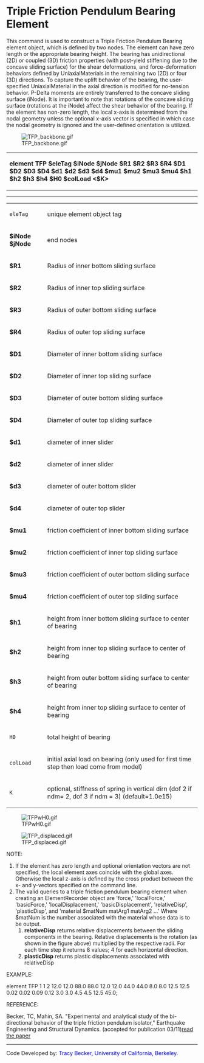 # Triple Friction Pendulum Bearing Element

<p>This command is used to construct a Triple Friction Pendulum Bearing
element object, which is defined by two nodes. The element can have zero
length or the appropriate bearing height. The bearing has unidirectional
(2D) or coupled (3D) friction properties (with post-yield stiffening due
to the concave sliding surface) for the shear deformations, and
force-deformation behaviors defined by UniaxialMaterials in the
remaining two (2D) or four (3D) directions. To capture the uplift
behavior of the bearing, the user-specified UniaxialMaterial in the
axial direction is modified for no-tension behavior. P-Delta moments are
entirely transferred to the concave sliding surface (iNode). It is
important to note that rotations of the concave sliding surface
(rotations at the iNode) affect the shear behavior of the bearing. If
the element has non-zero length, the local x-axis is determined from the
nodal geometry unless the optional x-axis vector is specified in which
case the nodal geometry is ignored and the user-defined orientation is
utilized.</p>
<figure>
<img src="/OpenSeesRT/contrib/static/TFP_backbone.gif" title="TFP_backbone.gif"
alt="TFP_backbone.gif" />
<figcaption aria-hidden="true">TFP_backbone.gif</figcaption>
</figure>
<table>
<tbody>
<tr class="odd">
<td><p><strong>element TFP $eleTag $iNode $jNode $R1 $R2 $R3 $R4 $D1 $D2
$D3 $D4 $d1 $d2 $d3 $d4 $mu1 $mu2 $mu3 $mu4 $h1 $h2 $h3 $h4 $H0 $colLoad
&lt;$K&gt;</strong></p></td>
</tr>
</tbody>
</table>
<hr />
<table>
<tbody>
<tr class="odd">
<td><code class="parameter-table-variable">eleTag</code></td>
<td><p>unique element object tag</p></td>
</tr>
<tr class="even">
<td><p><strong>$iNode $jNode</strong></p></td>
<td><p>end nodes</p></td>
</tr>
<tr class="odd">
<td><p><strong>$R1</strong></p></td>
<td><p>Radius of inner bottom sliding surface</p></td>
</tr>
<tr class="even">
<td><p><strong>$R2</strong></p></td>
<td><p>Radius of inner top sliding surface</p></td>
</tr>
<tr class="odd">
<td><p><strong>$R3</strong></p></td>
<td><p>Radius of outer bottom sliding surface</p></td>
</tr>
<tr class="even">
<td><p><strong>$R4</strong></p></td>
<td><p>Radius of outer top sliding surface</p></td>
</tr>
<tr class="odd">
<td><p><strong>$D1</strong></p></td>
<td><p>Diameter of inner bottom sliding surface</p></td>
</tr>
<tr class="even">
<td><p><strong>$D2</strong></p></td>
<td><p>Diameter of inner top sliding surface</p></td>
</tr>
<tr class="odd">
<td><p><strong>$D3</strong></p></td>
<td><p>Diameter of outer bottom sliding surface</p></td>
</tr>
<tr class="even">
<td><p><strong>$D4</strong></p></td>
<td><p>Diameter of outer top sliding surface</p></td>
</tr>
<tr class="odd">
<td><p><strong>$d1</strong></p></td>
<td><p>diameter of inner slider</p></td>
</tr>
<tr class="even">
<td><p><strong>$d2</strong></p></td>
<td><p>diameter of inner slider</p></td>
</tr>
<tr class="odd">
<td><p><strong>$d3</strong></p></td>
<td><p>diameter of outer bottom slider</p></td>
</tr>
<tr class="even">
<td><p><strong>$d4</strong></p></td>
<td><p>diameter of outer top slider</p></td>
</tr>
<tr class="odd">
<td><p><strong>$mu1</strong></p></td>
<td><p>friction coefficient of inner bottom sliding surface</p></td>
</tr>
<tr class="even">
<td><p><strong>$mu2</strong></p></td>
<td><p>friction coefficient of inner top sliding surface</p></td>
</tr>
<tr class="odd">
<td><p><strong>$mu3</strong></p></td>
<td><p>friction coefficient of outer bottom sliding surface</p></td>
</tr>
<tr class="even">
<td><p><strong>$mu4</strong></p></td>
<td><p>friction coefficient of outer top sliding surface</p></td>
</tr>
<tr class="odd">
<td><p><strong>$h1</strong></p></td>
<td><p>height from inner bottom sliding surface to center of
bearing</p></td>
</tr>
<tr class="even">
<td><p><strong>$h2</strong></p></td>
<td><p>height from inner top sliding surface to center of
bearing</p></td>
</tr>
<tr class="odd">
<td><p><strong>$h3</strong></p></td>
<td><p>height from outer bottom sliding surface to center of
bearing</p></td>
</tr>
<tr class="even">
<td><p><strong>$h4</strong></p></td>
<td><p>height from inner top sliding surface to center of
bearing</p></td>
</tr>
<tr class="odd">
<td><code class="parameter-table-variable">H0</code></td>
<td><p>total height of bearing</p></td>
</tr>
<tr class="even">
<td><code class="parameter-table-variable">colLoad</code></td>
<td><p>initial axial load on bearing (only used for first time step then
load come from model)</p></td>
</tr>
<tr class="odd">
<td><code class="parameter-table-variable">K</code></td>
<td><p>optional, stiffness of spring in vertical dirn (dof 2 if ndm= 2,
dof 3 if ndm = 3) (default=1.0e15)</p></td>
</tr>
</tbody>
</table>
<figure>
<img src="/OpenSeesRT/contrib/static/TFPwH0.gif" title="TFPwH0.gif" alt="TFPwH0.gif" />
<figcaption aria-hidden="true">TFPwH0.gif</figcaption>
</figure>
<figure>
<img src="/OpenSeesRT/contrib/static/TFP_displaced.gif" title="TFP_displaced.gif"
alt="TFP_displaced.gif" />
<figcaption aria-hidden="true">TFP_displaced.gif</figcaption>
</figure>
<p>NOTE:</p>
<ol>
<li>If the element has zero length and optional orientation vectors are
not specified, the local element axes coincide with the global axes.
Otherwise the local z-axis is defined by the cross product between the
x- and y-vectors specified on the command line.</li>
<li>The valid queries to a triple friction pendulum bearing element when
creating an ElementRecorder object are 'force,' 'localForce,'
'basicForce,' 'localDisplacement,' 'basicDisplacement', 'relativeDisp',
'plasticDisp', and 'material $matNum matArg1 matArg2 ...' Where $matNum
is the number associated with the material whose data is to be output.
<ol>
<li><strong>relativeDisp</strong> returns relative displacements between
the sliding components in the bearing. Relative displacements is the
rotation (as shown in the figure above) multiplied by the respective
radii. For each time step it returns 8 values; 4 for each horizontal
direction.</li>
<li><strong>plasticDisp</strong> returns plastic displacements
associated with relativeDisp</li>
</ol></li>
</ol>
<p>EXAMPLE:</p>
<p>element TFP 1 1 2 12.0 12.0 88.0 88.0 12.0 12.0 44.0 44.0 8.0 8.0
12.5 12.5 0.02 0.02 0.09 0.12 3.0 3.0 4.5 4.5 12.5 45.0;</p>
<p>REFERENCE:</p>
<p>Becker, TC, Mahin, SA. "Experimental and analytical study of the
bi-directional behavior of the triple friction pendulum isolator,"
Earthquake Engineering and Structural Dynamics. (accepted for
publication 03/11)<a
href="http://onlinelibrary.wiley.com/doi/10.1002/eqe.1133/pdf">read the
paper</a></p>
<hr />
<p>Code Developed by: <span style="color:blue"> Tracy Becker,
University of California, Berkeley. </span></p>
